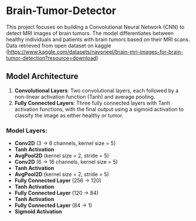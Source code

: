 # Brain-Tumor-Detector
This project focuses on building a Convolutional Neural Network (CNN) to detect MRI images of brain tumors. The model differentiates between healthy individuals and patients with brain tumors based on their MRI scans. Data retrieved from open dataset on kaggle (https://www.kaggle.com/datasets/navoneel/brain-mri-images-for-brain-tumor-detection?resource=download)

## Model Architecture
1. **Convolutional Layers**: Two convolutional layers, each followed by a non-linear activation function (Tanh) and average pooling.
2. **Fully Connected Layers**: Three fully connected layers with Tanh activation functions, with the final output using a sigmoid activation to classify the image as either healthy or tumor.

### Model Layers:
- **Conv2D** (3 → 6 channels, kernel size = 5)
- **Tanh Activation**
- **AvgPool2D** (kernel size = 2, stride = 5)
- **Conv2D** (6 → 16 channels, kernel size = 5)
- **Tanh Activation**
- **AvgPool2D** (kernel size = 2, stride = 5)
- **Fully Connected Layer** (256 → 120)
- **Tanh Activation**
- **Fully Connected Layer** (120 → 84)
- **Tanh Activation**
- **Fully Connected Layer** (84 → 1)
- **Sigmoid Activation**
